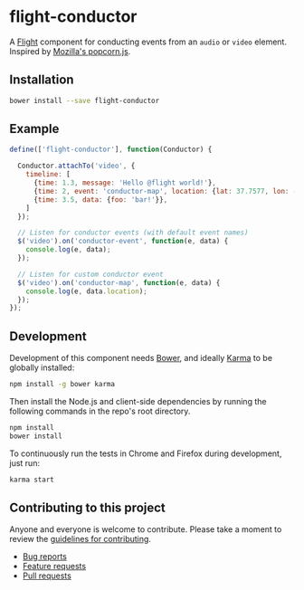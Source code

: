 # flight-conductor

A [Flight](https://github.com/twitter/flight) component for conducting events from an `audio` or `video` element. Inspired by [Mozilla's popcorn.js](http://popcornjs.org).

## Installation

```bash
bower install --save flight-conductor
```
## Example

```javascript
define(['flight-conductor'], function(Conductor) {

  Conductor.attachTo('video', {
    timeline: [
      {time: 1.3, message: 'Hello @flight world!'},
      {time: 2, event: 'conductor-map', location: {lat: 37.7577, lon: -122.4376}},
      {time: 3.5, data: {foo: 'bar!'}},
    ]
  });

  // Listen for conductor events (with default event names)
  $('video').on('conductor-event', function(e, data) {
    console.log(e, data);
  });

  // Listen for custom conductor event
  $('video').on('conductor-map', function(e, data) {
    console.log(e, data.location);
  });
});
```

## Development

Development of this component needs [Bower](http://bower.io), and ideally
[Karma](http://karma-runner.github.io) to be globally installed:

```bash
npm install -g bower karma
```

Then install the Node.js and client-side dependencies by running the following
commands in the repo's root directory.

```bash
npm install
bower install
```

To continuously run the tests in Chrome and Firefox during development, just run:

```bash
karma start
```

## Contributing to this project

Anyone and everyone is welcome to contribute. Please take a moment to
review the [guidelines for contributing](CONTRIBUTING.md).

* [Bug reports](CONTRIBUTING.md#bugs)
* [Feature requests](CONTRIBUTING.md#features)
* [Pull requests](CONTRIBUTING.md#pull-requests)
